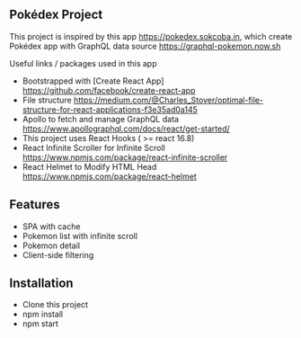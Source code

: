 ## Pokédex Project

This project is inspired by this app https://pokedex.sokcoba.in, which create Pokédex app with GraphQL data source https://graphql-pokemon.now.sh

Useful links / packages used in this app

 - Bootstrapped with [Create React App] https://github.com/facebook/create-react-app
 - File structure https://medium.com/@Charles_Stover/optimal-file-structure-for-react-applications-f3e35ad0a145
 - Apollo to fetch and manage GraphQL data https://www.apollographql.com/docs/react/get-started/
 - This project uses React Hooks ( >= react 16.8)
 - React Infinite Scroller for Infinite Scroll https://www.npmjs.com/package/react-infinite-scroller
 - React Helmet to Modify HTML Head https://www.npmjs.com/package/react-helmet
 
## Features

 - SPA with cache
 - Pokemon list with infinite scroll
 - Pokemon detail
 - Client-side filtering

## Installation

 - Clone this project
 - npm install
 - npm start